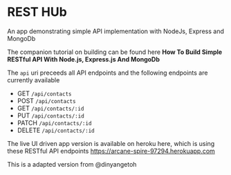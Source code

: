 # REST HUb

An app demonstrating simple API implementation with NodeJs, Express and MongoDb

The companion tutorial on building can be found here <b>How To Build Simple RESTful API With Node.js, Express.js And MongoDb</b> 

The `api` uri preceeds all API endpoints and the following endpoints are currently available
* GET `/api/contacts`
* POST `/api/contacts`
* GET `/api/contacts/:id`
* PUT `/api/contacts/:id`
* PATCH `/api/contacts/:id`
* DELETE `/api/contacts/:id`

The live UI driven app version is available on heroku here, which is using these RESTful API endpoints
https://arcane-spire-97294.herokuapp.com


This is a adapted version from @dinyangetoh
